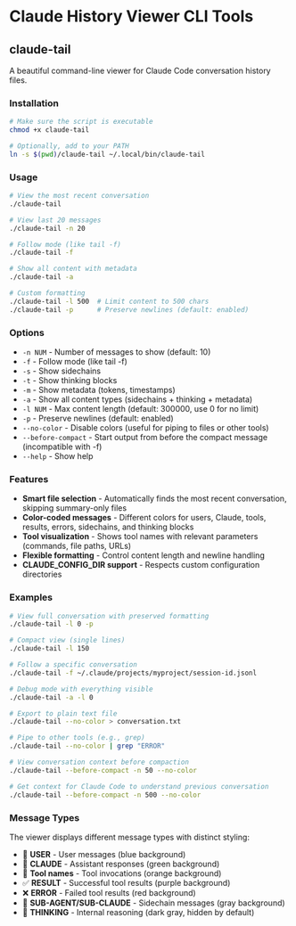 # Claude History Viewer CLI Tools

## claude-tail

A beautiful command-line viewer for Claude Code conversation history files.

### Installation

```bash
# Make sure the script is executable
chmod +x claude-tail

# Optionally, add to your PATH
ln -s $(pwd)/claude-tail ~/.local/bin/claude-tail
```

### Usage

```bash
# View the most recent conversation
./claude-tail

# View last 20 messages
./claude-tail -n 20

# Follow mode (like tail -f)
./claude-tail -f

# Show all content with metadata
./claude-tail -a

# Custom formatting
./claude-tail -l 500  # Limit content to 500 chars
./claude-tail -p      # Preserve newlines (default: enabled)
```

### Options

- `-n NUM` - Number of messages to show (default: 10)
- `-f` - Follow mode (like tail -f)
- `-s` - Show sidechains
- `-t` - Show thinking blocks
- `-m` - Show metadata (tokens, timestamps)
- `-a` - Show all content types (sidechains + thinking + metadata)
- `-l NUM` - Max content length (default: 300000, use 0 for no limit)
- `-p` - Preserve newlines (default: enabled)
- `--no-color` - Disable colors (useful for piping to files or other tools)
- `--before-compact` - Start output from before the compact message (incompatible with -f)
- `--help` - Show help

### Features

- **Smart file selection** - Automatically finds the most recent conversation, skipping summary-only files
- **Color-coded messages** - Different colors for users, Claude, tools, results, errors, sidechains, and thinking blocks
- **Tool visualization** - Shows tool names with relevant parameters (commands, file paths, URLs)
- **Flexible formatting** - Control content length and newline handling
- **CLAUDE_CONFIG_DIR support** - Respects custom configuration directories

### Examples

```bash
# View full conversation with preserved formatting
./claude-tail -l 0 -p

# Compact view (single lines)
./claude-tail -l 150

# Follow a specific conversation
./claude-tail -f ~/.claude/projects/myproject/session-id.jsonl

# Debug mode with everything visible
./claude-tail -a -l 0

# Export to plain text file
./claude-tail --no-color > conversation.txt

# Pipe to other tools (e.g., grep)
./claude-tail --no-color | grep "ERROR"

# View conversation context before compaction
./claude-tail --before-compact -n 50 --no-color

# Get context for Claude Code to understand previous conversation
./claude-tail --before-compact -n 500 --no-color
```

### Message Types

The viewer displays different message types with distinct styling:
- 👤 **USER** - User messages (blue background)
- 🤖 **CLAUDE** - Assistant responses (green background)
- 🔧 **Tool names** - Tool invocations (orange background)
- ✅ **RESULT** - Successful tool results (purple background)
- ❌ **ERROR** - Failed tool results (red background)
- 🔗 **SUB-AGENT/SUB-CLAUDE** - Sidechain messages (gray background)
- 💭 **THINKING** - Internal reasoning (dark gray, hidden by default)
